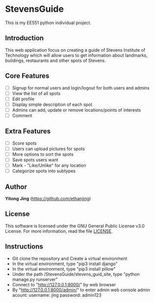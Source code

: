 # StevensGuide

This is my EE551 python individual project.

## Introduction

This web application focus on creating a guide of Stevens Institute of Technology which will allow users to get information about landmarks, buildings, restaurants and other spots of Stevens.

## Core Features

* [ ] Signup for normal users and login/logout for both users and admins
* [ ] View the list of all spots
* [ ] Edit profile
* [ ] Display simple description of each spot
* [ ] Admins can add, update or remove locations/points of interests
* [ ] Comment

## Extra Features

* [ ] Score spots
* [ ] Users can upload pictures for spots
* [ ] More options to sort the spots
* [ ] Save spots users want
* [ ] Mark - "Like/Unlike" for any location
* [ ] Categorize spots into subtypes

## Author

**Yitong Jing** 
(https://github.com/ethanjing)

## License
This software is licensed under the GNU General Public License v3.0 License. For more information, read the file [LICENSE](https://github.com/ethanjing/StevensGuide/blob/master/LICENSE).

## Instructions

* Git clone the repository and Create a virtual environment
* In the virtual environment, type "pip3 install django"
* In the virtual environment, type "pip3 install pillow"
* Under the path /StevensGuide/stevens_guid_site, type "python manage.py runserver"
* Connect to "http://127.0.0.1:8000/" by web browser
* By "http://127.0.0.1:8000/admin/" to enter admin web console
    admin acount:
    username: jing
    password: admin123
